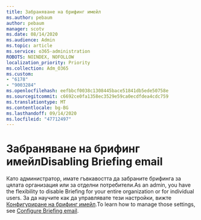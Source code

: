 ```yaml
---
title: Забраняване на брифинг имейл
ms.author: pebaum
author: pebaum
manager: scotv
ms.date: 08/14/2020
ms.audience: Admin
ms.topic: article
ms.service: o365-administration
ROBOTS: NOINDEX, NOFOLLOW
localization_priority: Priority
ms.collection: Adm_O365
ms.custom:
- "6178"
- "9003284"
ms.openlocfilehash: eefbbcf0038c1308445bace51841db5ede50758e
ms.sourcegitcommit: c6692ce0fa1358ec3529e59ca0ecdfdea4cdc759
ms.translationtype: MT
ms.contentlocale: bg-BG
ms.lasthandoff: 09/14/2020
ms.locfileid: "47712497"
---
```

# <a name="disabling-briefing-email"></a><span data-ttu-id="ddf2c-102">Забраняване на брифинг имейл</span><span class="sxs-lookup"><span data-stu-id="ddf2c-102">Disabling Briefing email</span></span>

<span data-ttu-id="ddf2c-103">Като администратор, имате гъвкавостта да забраните брифинга за цялата организация или за отделни потребители.</span><span class="sxs-lookup"><span data-stu-id="ddf2c-103">As an admin, you have the flexibility to disable Briefing for your entire organization or for individual users.</span></span> <span data-ttu-id="ddf2c-104">За да научите как да управлявате тези настройки, вижте [Конфигуриране на брифинг имейл](https://docs.microsoft.com/briefing/be-admin).</span><span class="sxs-lookup"><span data-stu-id="ddf2c-104">To learn how to manage those settings, see [Configure Briefing email](https://docs.microsoft.com/briefing/be-admin).</span></span>